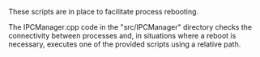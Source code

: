 These scripts are in place to facilitate process rebooting.

The IPCManager.cpp code in the "src/IPCManager" directory checks the connectivity between processes and, in situations where a reboot is necessary, executes one of the provided scripts using a relative path.
